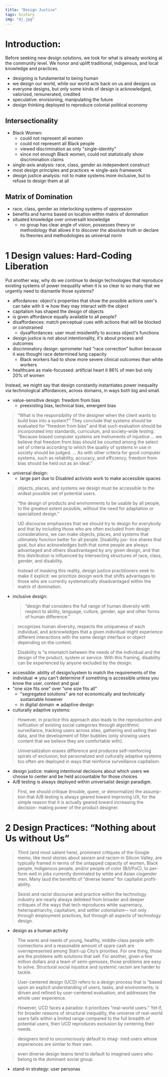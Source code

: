 ```yaml
---
title: "Design Justice"
tags: history
img: "dj.jpg"
---
```


# Introduction:

Before seeking new design solutions, we look for what is already working at the community level. We honor and uplift traditional, indigenous, and local knowledge and practices.

- designing is fundamental to being human
- we design our world, while our world acts back on us and designs us
- everyone designs, but only some kinds of design is acknowledged, valorized, remunerated, credited
- speculative: envisioning, manipulating the future
- design thinking deployed to reproduce colonial political economy

## Intersectionality

- Black Women:
  - could not represent all women
  - could not represent all Black people
  - viewed discrimination as only "single-identity"
  - since not enough Black women, could not statistically show discrimination claims
- single-axis analysis: race, class, gender as independent construct
- most design principles and practices => single-axis framework
- design justice analysis: not to make systems more inclusive, but to refuse to design them at all

## Matrix of Domination

- race, class, gender as interlocking systems of oppression
- benefits and harms based on location within matrix of domination
- situated knowledge over universalit knowledge
  - no group has clear angle of vision, possesses theory or methodology that allows it to discover the absolute truth or declare its theories and methodologies as universal norm

# 1 Design values: Hard-Coding Liberation

Put another way, why do we continue to design technologies that reproduce existing systems of power inequality when it is so
clear to so many that we urgently need to dismantle those systems?

- affordances: object's properties that show the possible actions user's can take with it => how they may interact with the object
- capitalism has shaped the design of objects
- is given affordance equally available to all people?
- disaffordances: match perceptual cues with actions that will be blocked or constrained
  - dysaffordances: user must misidentify to access object's functions
- design justice is not about intentionality, it's about process and outcomes
- discriminatory design: spirometer had "race correction" button because it was thought race determined lung capacity
  - Black workers had to show more severe clinical outcomes than white workers
- healthcare as male-focussed: artificial heart it 86% of men but only 20% of women

Instead, we might say that design constantly instantiates power inequality via technological affordances, across domains,
in ways both big and small.

- value-sensitive design: freedom from bias
  - preexisting bias, technical bias, emergent bias

> “What is the responsibility of the designer when the
> client wants to build bias into a system?” They conclude that systems
> should be evaluated for “freedom from bias” and that such evaluation
> should be incorporated into standards, curriculum, and society-­wide
> testing: “Because biased computer systems are instruments of injustice
> … we believe that freedom from bias should be counted among the
> select set of criteria according to which the quality of systems in use in society should be judged. … As with other criteria for good computer systems, such as reliability, accuracy, and efficiency, freedom from bias
> should be held out as an ideal.”

- universal design:
  - large part due to Disabled activists work to make accessible spaces

> objects, places, and systems we design must be accessible to the widest possible set of potential users.

> “the design of products and environments to be usable by all people, to the greatest extent possible, without the need for adaptation or specialized design.”

> UD discourse emphasizes that we should try to design for everybody and that by including those who are often
> excluded from design considerations, we can make objects, places, and
> systems that ultimately function better for all people. Disability jus-
> tice shares that goal, but also acknowledges both that some people are
> always advantaged and others disadvantaged by any given design, and
> that this distribution is influenced by intersecting structures of race, class, gender, and disability.

> Instead of masking this reality, design justice practitioners seek to make it explicit: we prioritize design work that shifts advantages to those who are currently systematically disadvantaged within the matrix of domination.

- inclusive design:
  > “design that considers the full range of human diversity with respect to ability, language, culture, gender, age and other forms of human difference.”

> recognizes human diversity, respects the uniqueness of each individual, and acknowledges that a given individual might experience different interactions with the same design interface or object depending on the context.

> Disability is “a mismatch between the needs of the individual and the design of the product, system or service. With this framing, disability can be experienced by anyone excluded by the design.

- accessible: ability of design/system to match the requirements of the individual => you can't determine if something is accessible unless you know the user, context and goal
- "one size fits one" over "one size fits all"
  - "segregated solutions" are not economically and technically sustainable however
  - in digital domain => adaptive design
- culturally adaptive systems:

> However, in practice this approach also leads to the reproduction and
> reification of existing social categories through algorithmic surveillance,
> tracking users across sites, gathering and selling their data, and the
> development of filter bubbles (only showing users content that we believe
> they are comfortable with).

> Universalization erases difference and produces self-­reinforcing spirals of
> exclusion, but personalized and culturally adaptive systems too often are
> deployed in ways that reinforce surveillance capitalism.

- design justice: making intentional decisions about which users we choose to
  center and be held accountable for those choices
- A/B testing is always deployed within universalist design paradigm.

> First, we should critique (trouble, queer, or denormalize) the assump- tion
> that A/B testing is always geared toward improving UX, for the simple reason
> that it is actually geared toward increasing the decision-­ making power of
> the product designer.

# 2 Design Practices: “Nothing about Us without Us”

> Third (and most salient here), prominent critiques of the Google memo, like
> most stories about sexism and racism in Silicon Valley, are typically framed
> in terms of the untapped capacity of women, Black people, Indigenous people,
> and/or people of color (B/I/PoC), to per- form well in jobs currently
> dominated by white and Asian cisgender men. Many laud the benefits of
> “diverse teams” for capitalist profit- ability.

> Sexist and racist discourse and practice within the technology industry are
> nearly always delinked from broader and deeper critiques of the ways that
> tech reproduces white supremacy, heteropatriarchy, capitalism, and settler
> colonialism—­ not only through employment practices, but through all aspects
> of technology design.

- design as a human activity

> The wants and needs of young, healthy, middle-­class people with connections
> and a reasonable amount of spare cash are overrepresented among Start-­up
> City’s priorities. For one thing, those are the problems with solutions that
> sell. For another, given a few million dollars and a team of semi-­geniuses,
> those problems are easy to solve. Structural social injustice and systemic
> racism are harder to tackle.

> User-­centered design (UCD) refers to a design process that is “based upon
> an explicit understanding of users, tasks, and environments; is driven
> and refined by user-­centered evaluation; and addresses the whole user
> experience.

> However, UCD faces a paradox: it prioritizes
> “real-­world users.” Yet if, for broader reasons of structural inequality,
> the universe of real-­world users falls within a limited range compared
> to the full breadth of potential users, then UCD reproduces exclusion
> by centering their needs.

> designers tend to unconsciously default to imag- ined users whose experiences are similar to their own.

> even diverse design teams tend to default to imagined users who belong to the dominant social group.

- stand-in strategy: user personas
